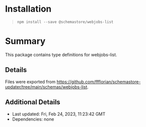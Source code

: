 # Installation
> `npm install --save @schemastore/webjobs-list`

# Summary
This package contains type definitions for webjobs-list.

## Details
Files were exported from https://github.com/ffflorian/schemastore-updater/tree/main/schemas/webjobs-list.

## Additional Details
* Last updated: Fri, Feb 24, 2023, 11:23:42 GMT
* Dependencies: none
